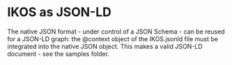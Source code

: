 # IKOS as JSON-LD

The native JSON format - under control of a JSON Schema - can be reused for a JSON-LD graph: the @context object of the IKOS.jsonld file must be integrated into the native JSON object.
This makes a valid JSON-LD document - see the samples folder. 
